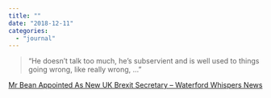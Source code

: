 ```yaml
---
title: ""
date: "2018-12-11"
categories: 
  - "journal"
---
```


> “He doesn’t talk too much, he’s subservient and is well used to things going wrong, like really wrong, ...”

[Mr Bean Appointed As New UK Brexit Secretary – Waterford Whispers News](http://waterfordwhispersnews.com/2018/07/09/mr-bean-appointed-as-new-uk-brexit-secretary/)
